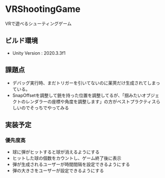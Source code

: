 # VRShootingGame
 VRで遊べるシューティングゲーム

## ビルド環境
- Unity Version : 2020.3.3f1

## 課題点
- デバッグ実行時、まだトリガーを引いてないのに薬莢だけ生成されてしまっている。
- SnapOffsetを調整して銃を持った位置を調整してるが、「掴みたいオブジェクトのレンダラーの座標や角度を調整します」の方がベストプラクティスらしいのでそっちでやってみる

## 実装予定
### 優先度高 
- 球に弾がヒットすると球が消えるようにする
- ヒットした球の個数をカウントし、ゲーム終了後に表示
- 弾が生成されるユーザーが時間間隔を設定できるようにする
- 弾の大きさをユーザーが設定できるようにする



